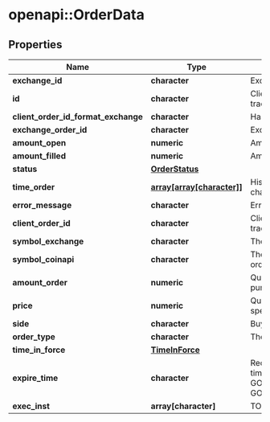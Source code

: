 # openapi::OrderData

## Properties
Name | Type | Description | Notes
------------ | ------------- | ------------- | -------------
**exchange_id** | **character** | Exchange name | [optional] 
**id** | **character** | Client unique identifier for the trade. | [optional] 
**client_order_id_format_exchange** | **character** | Hash client id | [optional] 
**exchange_order_id** | **character** | Exchange order id | [optional] 
**amount_open** | **numeric** | Amount open | [optional] 
**amount_filled** | **numeric** | Amount filled | [optional] 
**status** | [**OrderStatus**](orderStatus.md) |  | [optional] 
**time_order** | [**array[array[character]]**](array.md) | History of order status changes | [optional] 
**error_message** | **character** | Error message | [optional] 
**client_order_id** | **character** | Client unique identifier for the trade. | [optional] 
**symbol_exchange** | **character** | The symbol of the order. | [optional] 
**symbol_coinapi** | **character** | The CoinAPI symbol of the order. | [optional] 
**amount_order** | **numeric** | Quoted decimal amount to purchase. | [optional] 
**price** | **numeric** | Quoted decimal amount to spend per unit. | [optional] 
**side** | **character** | Buy or Sell | [optional] 
**order_type** | **character** | The order type. | [optional] 
**time_in_force** | [**TimeInForce**](timeInForce.md) |  | [optional] 
**expire_time** | **character** | Required for orders with time_in_force &#x3D; GOOD_TILL_TIME_EXCHANGE, GOOD_TILL_TIME_OMS | [optional] 
**exec_inst** | **array[character]** | TODO: description exec inst  | Parameter | Description | |-----------|--------| | &#x60;MAKER_OR_CANCEL&#x60; | Rests on the continuous order book at a specified price. If any quantity can be filled immediately, the entire order is canceled. | ##### Exec inst options  | Exchange | MAKER_OR_CANCEL | | --- | --- | | BINANCE | X | | BITFINEX | X | | BITMEX | X | | BLOCKCHAINEXCHANGE | X | | BITSTAMP |  | | COINBASE | X | | GEMINI | X | | KRAKEN | X | | POLONIEX | X | | HITBTC |  | | KRAKENFTS | X |  | [optional] 


